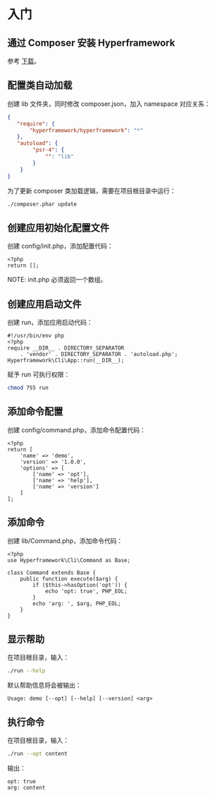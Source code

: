 # 入门
## 通过 Composer 安装 Hyperframework
参考 [下载](/cn/downloads)。

## 配置类自动加载
创建 lib 文件夹，同时修改 composer.json，加入 namespace 对应关系：

```.json
{
   "require": {
       "hyperframework/hyperframework": "*"
   },
   "autoload": {
        "psr-4": {
            "": "lib"
        }
    }
}
```

为了更新 composer 类加载逻辑，需要在项目根目录中运行：

```.bash
./composer.phar update
```

## 创建应用初始化配置文件
创建 config/init.php，添加配置代码：

```.php
<?php
return [];
```

NOTE: init.php 必须返回一个数组。

## 创建应用启动文件
创建 run，添加应用启动代码：

```.php
#!/usr/bin/env php
<?php
require __DIR__ . DIRECTORY_SEPARATOR
    . 'vendor' . DIRECTORY_SEPARATOR . 'autoload.php';
Hyperframework\Cli\App::run(__DIR__);
```

赋予 run 可执行权限：
```.bash
chmod 755 run
```

## 添加命令配置
创建 config/command.php，添加命令配置代码：
```.php
<?php
return [
    'name' => 'demo',
    'version' => '1.0.0',
    'options' => [
        ['name' => 'opt'],
        ['name' => 'help'],
        ['name' => 'version']
    ]
];
```
## 添加命令
创建 lib/Command.php，添加命令代码：

```.php
<?php
use Hyperframework\Cli\Command as Base;

class Command extends Base {
    public function execute($arg) {
        if ($this->hasOption('opt')) {
            echo 'opt: true', PHP_EOL;
        }
        echo 'arg: ', $arg, PHP_EOL;
    }
}
```

## 显示帮助
在项目根目录，输入：
```.bash
./run --help
```
默认帮助信息将会被输出：
```.nohighlight
Usage: demo [--opt] [--help] [--version] <arg>
```
## 执行命令
在项目根目录，输入：
```.bash
./run --opt content
```
输出：
```.nohighlight
opt: true
arg: content
```
